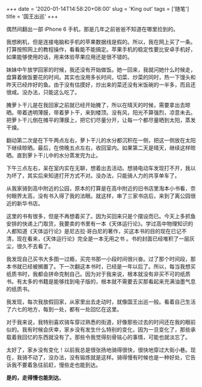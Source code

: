 +++
date = '2020-01-14T14:58:20+08:00'
slug = 'King out'
tags = ['随笔']
title = '国王出巡'
+++

偶然间翻出一部 iPhone 6 手机，那是几年之前爸爸不知道在哪里捡到的。

我想刷机，但是连接电脑和手机的苹果数据线是假的。所以，我在网上买了一条。打算按照网上的教程操作，看看能不能搞定。苹果手机的稳定性要比安卓手机好，如果能够使用的话，用来体验苹果应用还是很不错的。

妹妹中午放学回家的时候，我还没有开始做饭。她一回来，我就问她什么时候走，盘算着做饭要花的时间。其实也没用多长时间，切菜、炒菜的同时，热一下馒头和昨天已经炸好的鱼。由于没有估摸好，炒出来的菜还没有米饭碗的一半多，而且还很咸。没办法，只能这么吃了。

腌萝卜干儿是在我回家之前就已经开始腌了，所以在晴天的时候，需要拿出去晾晒。带着透明薄膜，带着萝卜干，来到楼顶。没有风，阳光不算强烈，凉意未去。把萝卜干儿倒在摊平的薄膜上，把它们尽量分开，让每一个都尽量晒到太阳，蒸发干燥。

翻动第二次是在下午两点左右，萝卜干儿的水分都沉积在一侧，把这一侧放在太阳下继续晾晒。最后，在傍晚五点左右，收回室内。如果第二天是晴天，继续这样晾晒。直到萝卜干儿中的水分蒸发完为止。

下午三点左右，呆在室内实在无聊，想着出去活动。想骑电动车发现打不开，我以为坏了，其实后来知道打开方式不对。没办法，只能骑人力的共享单车了。

从我家骑到高中附近的公园，原本的打算是在高中附近的旧书店里淘本小书看，奈何眼界太高，没有书入得了我的法眼。就这样，串了三家书店后，来到了离公园很近的新华书店。

这里的书有很多，但是不再想着买了。因为买回来只是个摆设而已。今天上多抓鱼安排的快递上门取货，我要卖的书里有一本《天体运行论》。学过高中物理知识的人都知道《天体运行论》是尼古拉·哥白尼的著作，买这本书的目的现在已记不清，现在看来，《天体运行论》完全是一本无用之书 。书的封面已经堆积了一层灰尘，很久不去看了。

我发现自己买书大多图一过瘾，买完书那一小段时间很兴奋。过了那个时间段，那本书就已经被搁置了。下一次翻这本书时，已经是一年以后了。所以，每当我想买纸质书时，我都会拼命克制自己。因为对于我来说，根本就没有非买不可的纸质书。有太多的书籍是能够找到电子版的，根本就不需要去买那看起来充满油墨气息的纸质书。

我发现，每次我放假回家，从家里出去走动时，就像国王出巡一般。看着自己生活了六七的地方，每到一处，都有一处回忆在这里。

对于我来说，我特别喜欢骑车穿过熟悉的街道，好像那些过去的时间还在我的眼前似的。我有时候会庆幸，家乡没有发生什么特别的变化，因为一旦变化了，那些承载着我回忆的东西就没有了。那些令我觉得刻骨铭心的事情，可能也就淡忘了。

太好了，家乡没有变化！以前我总是很张扬地骑得很快，很快地穿过大街小巷。现在，我骑不动了，没办法，没有锻炼就是这样。骑得慢有时候也是一种好处，它告诉我不要着急往前赶，慢些走也能到达。

**是的，走得慢也能到达**。
